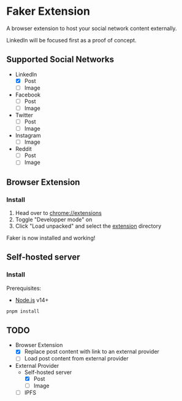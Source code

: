 # Faker Extension

A browser extension to host your social network content externally.

LinkedIn will be focused first as a proof of concept.

## Supported Social Networks

- LinkedIn
  - [x] Post
  - [ ] Image
- Facebook
  - [ ] Post
  - [ ] Image
- Twitter
  - [ ] Post
  - [ ] Image
- Instagram
  - [ ] Image
- Reddit
  - [ ] Post
  - [ ] Image

## Browser Extension

### Install

1. Head over to [chrome://extensions](chrome://extensions)
1. Toggle "Developper mode" on
1. Click "Load unpacked" and select the [extension](./extension) directory

Faker is now installed and working!

## Self-hosted server

### Install

Prerequisites:

- [Node.js](https://nodejs.org/) v14+

```sh
pnpm install
```

## TODO

- Browser Extension
  - [x] Replace post content with link to an external provider
  - [ ] Load post content from external provider
- External Provider
  - Self-hosted server
    - [x] Post
    - [ ] Image
  - [ ] IPFS
